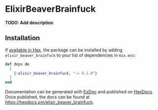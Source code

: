 # ElixirBeaverBrainfuck

**TODO: Add description**

## Installation

If [available in Hex](https://hex.pm/docs/publish), the package can be installed
by adding `elixir_beaver_brainfuck` to your list of dependencies in `mix.exs`:

```elixir
def deps do
  [
    {:elixir_beaver_brainfuck, "~> 0.1.0"}
  ]
end
```

Documentation can be generated with [ExDoc](https://github.com/elixir-lang/ex_doc)
and published on [HexDocs](https://hexdocs.pm). Once published, the docs can
be found at <https://hexdocs.pm/elixir_beaver_brainfuck>.

